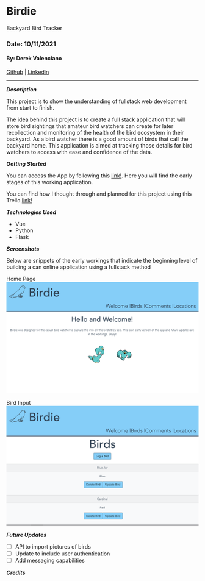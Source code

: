 # Birdie

Backyard Bird Tracker

### Date: 10/11/2021

#### By: Derek Valenciano

[Github](https://github.com/dvalenciano) | [Linkedin](https://www.linkedin.com/in/derekvalenciano/)

---

**_Description_**

This project is to show the understanding of fullstack web development from start to finish.

The idea behind this project is to create a full stack application that will store bird sightings that amateur bird watchers can create for later recollection and monitoring of the health of the bird ecosystem in their backyard. As a bird watcher there is a good amount of birds that call the backyard home. This application is aimed at tracking those details for bird watchers to access with ease and confidence of the data.

**_Getting Started_**

You can access the App by following this [link!](). Here you will find the early stages of this working application.

You can find how I thought through and planned for this project using this Trello [link!](https://trello.com/b/EHrinkP9/birdie)

**_Technologies Used_**

- Vue
- Python
- Flask

**_Screenshots_**

Below are snippets of the early workings that indicate the beginning level of building a can online application using a fullstack method

Home Page
![Birdie Home Page](images/birdhome.png)

Bird Input
![Birdie Bird Tracking](images/input.png)

**_Future Updates_**

- [ ] API to import pictures of birds
- [ ] Update to include user authentication
- [ ] Add messaging capabilities

**_Credits_**

